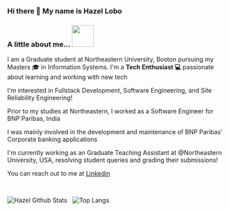 
### Hi there 👋 My name is Hazel Lobo

### A little about me...  <img src="https://media.giphy.com/media/VgCDAzcKvsR6OM0uWg/giphy.gif" width="50"> 

I am a Graduate student at Northeastern University, Boston pursuing my Masters 🎓 in Information Systems. 
I'm a **Tech Enthusiast 💻** passionate about learning and working with new tech

I'm interested in Fullstack Development, Software Engineering, and Site Reliability Engineering! 

Prior to my studies at Northeastern, I worked as a Software Engineer for BNP Paribas, India 

I was mainly involved in the development and maintenance of BNP Paribas' Corporate banking applications

I'm currently working as an Graduate Teaching Assistant at @Northeastern University, USA, resolving student queries and grading their submissions!

You can reach out to me at [Linkedin](https://www.linkedin.com/in/hazel-lobo/)

<br />





![Hazel Github Stats](https://github-readme-stats.vercel.app/api?username=hazellobo&count_private=true&show_icons=true)&nbsp;&nbsp;&nbsp;![Top Langs](https://github-readme-stats.vercel.app/api/top-langs/?username=hazellobo&hide=jupyternotebook&layout=compact)

